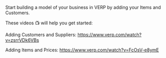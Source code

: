 Start building a model of your business in VERP by adding your Items and Customers.

These videos 📺 will help you get started:

Adding Customers and Suppliers: https://www.verp.com/watch?v=zsrrVDk6VBs

Adding Items and Prices: https://www.verp.com/watch?v=FcOsV-e8ymE